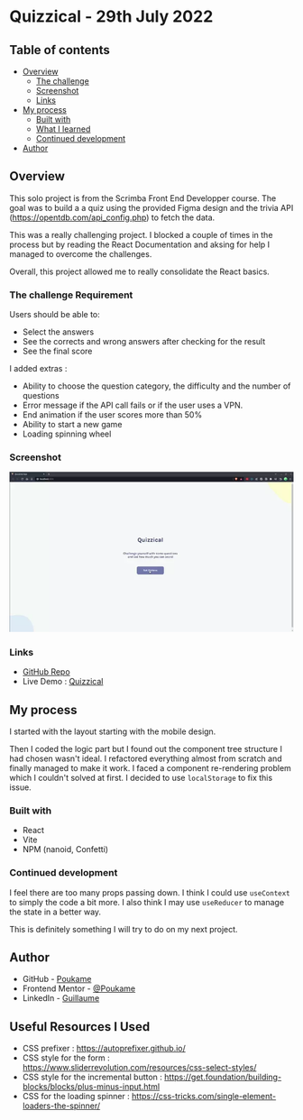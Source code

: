 # Quizzical - 29th July 2022

## Table of contents

- [Overview](#overview)
  - [The challenge](#the-challenge)
  - [Screenshot](#screenshot)
  - [Links](#links)
- [My process](#my-process)
  - [Built with](#built-with)
  - [What I learned](#what-i-learned)
  - [Continued development](#continued-development)
- [Author](#author)

## Overview

This solo project is from the Scrimba Front End Developper course.
The goal was to build a a quiz using the provided Figma design and the trivia API (https://opentdb.com/api_config.php) to fetch the data.

This was a really challenging project. I blocked a couple of times in the process but by reading the React Documentation and aksing for help I managed to overcome the challenges.

Overall, this project allowed me to really consolidate the React basics.

### The challenge Requirement

Users should be able to:

- Select the answers
- See the corrects and wrong answers after checking for the result
- See the final score

I added extras :
- Ability to choose the question category, the difficulty and the number of questions
- Error message if the API call fails or if the user uses a VPN.
- End animation if the user scores more than 50%
- Ability to start a new game
- Loading spinning wheel

### Screenshot

![Functionalities](./src/img/quizzical-gif.webp)

### Links

- [GitHub Repo](https://github.com/Poukame/solo-projects-learning/tree/main/quizzical%20-%20React%20Solo%20Project)
- Live Demo : [Quizzical](https://quizzical-trivia-react.netlify.app/)

## My process

I started with the layout starting with the mobile design.

Then I coded the logic part but I found out the component tree structure I had chosen wasn't ideal.
I refactored everything almost from scratch and finally managed to make it work. I faced a component re-rendering problem which I couldn't solved at first. I decided to use `localStorage` to fix this issue.

### Built with

- React
- Vite
- NPM (nanoid, Confetti)

### Continued development

I feel there are too many props passing down. I think I could use `useContext` to simply the code a bit more.
I also think I may use `useReducer` to manage the state in a better way.

This is definitely something I will try to do on my next project.

## Author

- GitHub - [Poukame](https://github.com/Poukame)
- Frontend Mentor - [@Poukame](https://www.frontendmentor.io/profile/Poukame)
- LinkedIn - [Guillaume](https://www.linkedin.com/in/theretg)

## Useful Resources I Used

- CSS prefixer : https://autoprefixer.github.io/
- CSS style for the form : https://www.sliderrevolution.com/resources/css-select-styles/
- CSS style for the incremental button : https://get.foundation/building-blocks/blocks/plus-minus-input.html
- CSS for the loading spinner : https://css-tricks.com/single-element-loaders-the-spinner/

